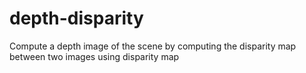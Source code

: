 # depth-disparity
Compute a depth image of the scene by computing the disparity map between two images using disparity map

